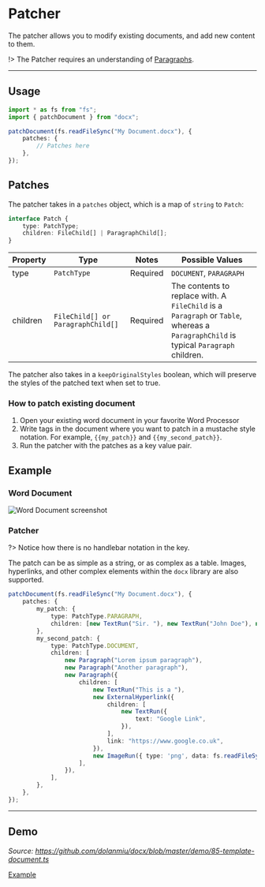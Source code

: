 # Patcher

The patcher allows you to modify existing documents, and add new content to them.

!> The Patcher requires an understanding of [Paragraphs](usage/paragraph.md).

---

## Usage

```ts
import * as fs from "fs";
import { patchDocument } from "docx";

patchDocument(fs.readFileSync("My Document.docx"), {
    patches: {
        // Patches here
    },
});
```

## Patches

The patcher takes in a `patches` object, which is a map of `string` to `Patch`:

```ts
interface Patch {
    type: PatchType;
    children: FileChild[] | ParagraphChild[];
}
```

| Property | Type                              | Notes    | Possible Values                                                                                                                      |
| -------- | --------------------------------- | -------- | ------------------------------------------------------------------------------------------------------------------------------------ |
| type     | `PatchType`                       | Required | `DOCUMENT`, `PARAGRAPH`                                                                                                              |
| children | `FileChild[] or ParagraphChild[]` | Required | The contents to replace with. A `FileChild` is a `Paragraph` or `Table`, whereas a `ParagraphChild` is typical `Paragraph` children. |


The patcher also takes in a `keepOriginalStyles` boolean, which will preserve the styles of the patched text when set to true.

### How to patch existing document

1. Open your existing word document in your favorite Word Processor
2. Write tags in the document where you want to patch in a mustache style notation. For example, `{{my_patch}}` and `{{my_second_patch}}`.
3. Run the patcher with the patches as a key value pair.

## Example

### Word Document

![Word Document screenshot](https://i.imgur.com/ybkvw6Z.png)

### Patcher

?> Notice how there is no handlebar notation in the key.

The patch can be as simple as a string, or as complex as a table. Images, hyperlinks, and other complex elements within the `docx` library are also supported.

```ts
patchDocument(fs.readFileSync("My Document.docx"), {
    patches: {
        my_patch: {
            type: PatchType.PARAGRAPH,
            children: [new TextRun("Sir. "), new TextRun("John Doe"), new TextRun("(The Conqueror)")],
        },
        my_second_patch: {
            type: PatchType.DOCUMENT,
            children: [
                new Paragraph("Lorem ipsum paragraph"),
                new Paragraph("Another paragraph"),
                new Paragraph({
                    children: [
                        new TextRun("This is a "),
                        new ExternalHyperlink({
                            children: [
                                new TextRun({
                                    text: "Google Link",
                                }),
                            ],
                            link: "https://www.google.co.uk",
                        }),
                        new ImageRun({ type: 'png', data: fs.readFileSync("./demo/images/dog.png"), transformation: { width: 100, height: 100 } }),
                    ],
                }),
            ],
        },
    },
});
```

---

## Demo

_Source: https://github.com/dolanmiu/docx/blob/master/demo/85-template-document.ts_

[Example](https://raw.githubusercontent.com/dolanmiu/docx/master/demo/85-template-document.ts ":include :type=code typescript")
